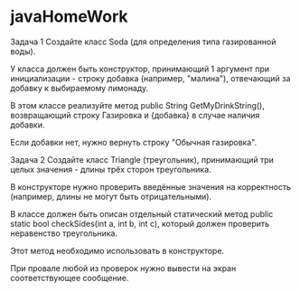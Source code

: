 # javaHomeWork

Задача 1
Создайте класс Soda (для определения типа газированной воды).

У класса должен быть конструктор, принимающий 1 аргумент при инициализации - строку добавка (например, "малина"), отвечающий за добавку к выбираемому лимонаду.

В этом классе реализуйте метод public String GetMyDrinkString(), возвращающий строку Газировка и {добавка} в случае наличия добавки.

Если добавки нет, нужно вернуть строку "Обычная газировка".

Задача 2
Создайте класс Triangle (треугольник), принимающий три целых значения - длины трёх сторон треугольника.

В конструкторе нужно проверить введённые значения на корректность (например, длины не могут быть отрицательными).

В классе должен быть описан отдельный статический метод public static bool checkSides(int a, int b, int c), который должен проверить неравенство треугольника.

Этот метод необходимо использовать в конструкторе.

При провале любой из проверок нужно вывести на экран соответствующее сообщение.
